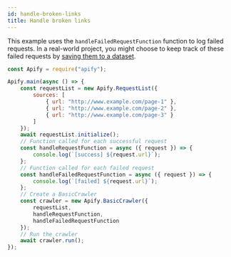 ```yaml
---
id: handle-broken-links
title: Handle broken links
---
```


This example uses the `handleFailedRequestFunction` function to log failed requests. In a real-world project,
 you might choose to keep track of these failed requests by [saving them to a dataset](add-data-dataset).

```javascript
const Apify = require("apify");

Apify.main(async () => {
    const requestList = new Apify.RequestList({
        sources: [
            { url: "http://www.example.com/page-1" },
            { url: "http://www.example.com/page-2" },
            { url: "http://www.example.com/page-3" }
        ]
    });
    await requestList.initialize();
    // Function called for each successful request
    const handleRequestFunction = async ({ request }) => {
        console.log(`[success] ${request.url}`);
    };
    // Function called for each failed request
    const handleFailedRequestFunction = async ({ request }) => {
        console.log(`[failed] ${request.url}`);
    };
    // Create a BasicCrawler
    const crawler = new Apify.BasicCrawler({
        requestList,
        handleRequestFunction,
        handleFailedRequestFunction
    });
    // Run the crawler
    await crawler.run();
});
```